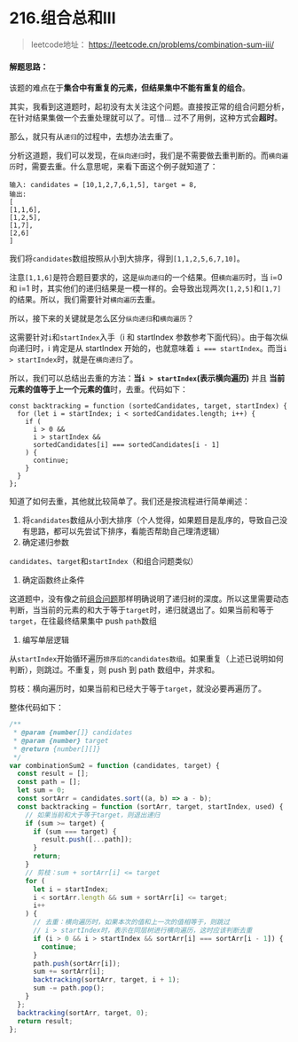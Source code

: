 # 216.组合总和III

> leetcode地址： https://leetcode.cn/problems/combination-sum-iii/

#### **解题思路：**

该题的难点在于**集合中有重复的元素，但结果集中不能有重复的组合**。

其实，我看到这道题时，起初没有太关注这个问题。直接按正常的组合问题分析，在针对结果集做一个去重处理就可以了。可惜... 过不了用例，这种方式会**超时**。

那么，就只有从`递归`的过程中，去想办法去重了。

分析这道题，我们可以发现，在`纵向递归`时，我们是不需要做去重判断的。而`横向遍历`时，需要去重。什么意思呢，来看下面这个例子就知道了：

```
输入: candidates = [10,1,2,7,6,1,5], target = 8,
输出:
[
[1,1,6],
[1,2,5],
[1,7],
[2,6]
]
```

我们将`candidates`数组按照从小到大排序，得到`[1,1,2,5,6,7,10]`。

注意`[1,1,6]`是符合题目要求的，这是`纵向递归`的一个结果。但`横向遍历`时，当 i=0 和 i=1 时，其实他们的递归结果是一模一样的。会导致出现两次`[1,2,5]`和`[1,7]`的结果。所以，我们需要针对`横向遍历`去重。

所以，接下来的关键就是怎么区分`纵向递归`和`横向遍历`？

这需要针对`i`和`startIndex`入手（i 和 startIndex 参数参考下面代码）。由于每次纵向递归时，i 肯定是从 startIndex 开始的，也就意味着 `i === startIndex`。而当`i > startIndex`时，就是在`横向递归`了。

所以，我们可以总结出去重的方法：**当`i > startIndex`(表示横向遍历)** 并且 **当前元素的值等于上一个元素的值**时，去重。代码如下：

```
const backtracking = function (sortedCandidates, target, startIndex) {
  for (let i = startIndex; i < sortedCandidates.length; i++) {
    if (
      i > 0 &&
      i > startIndex &&
      sortedCandidates[i] === sortedCandidates[i - 1]
    ) {
      continue;
    }
  }
};
```

知道了如何去重，其他就比较简单了。我们还是按流程进行简单阐述：

1. 将`candidates`数组从小到大排序（个人觉得，如果题目是乱序的，导致自己没有思路，都可以先尝试下排序，看能否帮助自己理清逻辑）
2. 确定递归参数

`candidates`、`target`和`startIndex`（和组合问题类似）

1. 确定函数终止条件

这道题中，没有像之前[组合问题](https://leetcode-cn.com/problems/combinations/)那样明确说明了递归树的深度。所以这里需要动态判断，当当前的元素的和大于等于`target`时，递归就退出了。如果当前和等于`target`，在往最终结果集中 push `path`数组

1. 编写单层逻辑

从`startIndex`开始循环遍历`排序后的candidates数组`。如果重复（上述已说明如何判断），则跳过。不重复，则 push 到 path 数组中，并求和。

剪枝：横向遍历时，如果当前和已经大于等于`target`，就没必要再遍历了。

整体代码如下：

```js
/**
 * @param {number[]} candidates
 * @param {number} target
 * @return {number[][]}
 */
var combinationSum2 = function (candidates, target) {
  const result = [];
  const path = [];
  let sum = 0;
  const sortArr = candidates.sort((a, b) => a - b);
  const backtracking = function (sortArr, target, startIndex, used) {
    // 如果当前和大于等于target，则退出递归
    if (sum >= target) {
      if (sum === target) {
        result.push([...path]);
      }
      return;
    }
    // 剪枝：sum + sortArr[i] <= target
    for (
      let i = startIndex;
      i < sortArr.length && sum + sortArr[i] <= target;
      i++
    ) {
      // 去重：横向遍历时，如果本次的值和上一次的值相等于，则跳过
      // i > startIndex时，表示在同层树进行横向遍历，这时应该判断去重
      if (i > 0 && i > startIndex && sortArr[i] === sortArr[i - 1]) {
        continue;
      }
      path.push(sortArr[i]);
      sum += sortArr[i];
      backtracking(sortArr, target, i + 1);
      sum -= path.pop();
    }
  };
  backtracking(sortArr, target, 0);
  return result;
};
```



